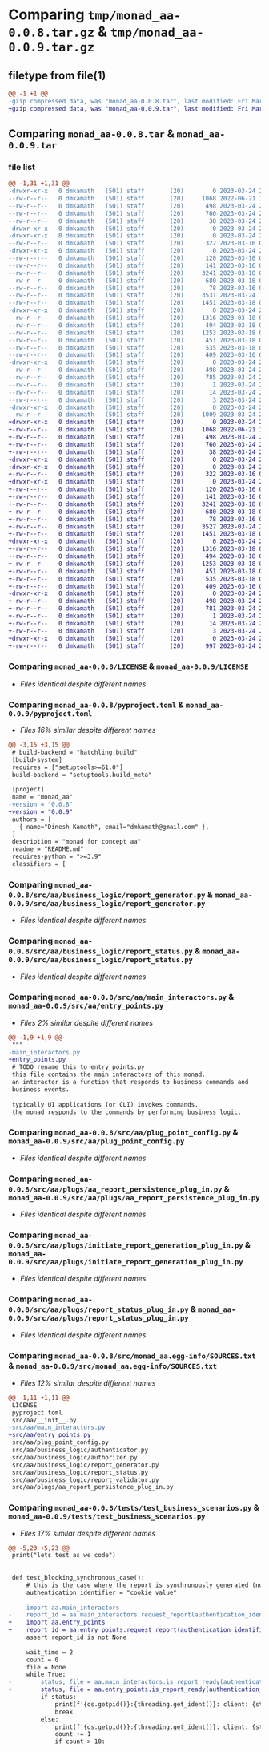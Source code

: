 # Comparing `tmp/monad_aa-0.0.8.tar.gz` & `tmp/monad_aa-0.0.9.tar.gz`

## filetype from file(1)

```diff
@@ -1 +1 @@
-gzip compressed data, was "monad_aa-0.0.8.tar", last modified: Fri Mar 24 21:01:16 2023, max compression
+gzip compressed data, was "monad_aa-0.0.9.tar", last modified: Fri Mar 24 21:41:58 2023, max compression
```

## Comparing `monad_aa-0.0.8.tar` & `monad_aa-0.0.9.tar`

### file list

```diff
@@ -1,31 +1,31 @@
-drwxr-xr-x   0 dmkamath   (501) staff       (20)        0 2023-03-24 21:01:16.555709 monad_aa-0.0.8/
--rw-r--r--   0 dmkamath   (501) staff       (20)     1068 2022-06-21 12:54:35.000000 monad_aa-0.0.8/LICENSE
--rw-r--r--   0 dmkamath   (501) staff       (20)      498 2023-03-24 21:01:16.555107 monad_aa-0.0.8/PKG-INFO
--rw-r--r--   0 dmkamath   (501) staff       (20)      760 2023-03-24 21:01:07.000000 monad_aa-0.0.8/pyproject.toml
--rw-r--r--   0 dmkamath   (501) staff       (20)       38 2023-03-24 21:01:16.555944 monad_aa-0.0.8/setup.cfg
-drwxr-xr-x   0 dmkamath   (501) staff       (20)        0 2023-03-24 21:01:16.525798 monad_aa-0.0.8/src/
-drwxr-xr-x   0 dmkamath   (501) staff       (20)        0 2023-03-24 21:01:16.530741 monad_aa-0.0.8/src/aa/
--rw-r--r--   0 dmkamath   (501) staff       (20)      322 2023-03-16 04:22:06.000000 monad_aa-0.0.8/src/aa/__init__.py
-drwxr-xr-x   0 dmkamath   (501) staff       (20)        0 2023-03-24 21:01:16.537259 monad_aa-0.0.8/src/aa/business_logic/
--rw-r--r--   0 dmkamath   (501) staff       (20)      120 2023-03-16 03:45:37.000000 monad_aa-0.0.8/src/aa/business_logic/authenticator.py
--rw-r--r--   0 dmkamath   (501) staff       (20)      141 2023-03-16 03:53:48.000000 monad_aa-0.0.8/src/aa/business_logic/authorizer.py
--rw-r--r--   0 dmkamath   (501) staff       (20)     3241 2023-03-18 04:11:37.000000 monad_aa-0.0.8/src/aa/business_logic/report_generator.py
--rw-r--r--   0 dmkamath   (501) staff       (20)      680 2023-03-18 03:00:59.000000 monad_aa-0.0.8/src/aa/business_logic/report_status.py
--rw-r--r--   0 dmkamath   (501) staff       (20)       78 2023-03-16 03:13:59.000000 monad_aa-0.0.8/src/aa/business_logic/report_validator.py
--rw-r--r--   0 dmkamath   (501) staff       (20)     3531 2023-03-24 19:54:56.000000 monad_aa-0.0.8/src/aa/main_interactors.py
--rw-r--r--   0 dmkamath   (501) staff       (20)     1451 2023-03-18 03:38:00.000000 monad_aa-0.0.8/src/aa/plug_point_config.py
-drwxr-xr-x   0 dmkamath   (501) staff       (20)        0 2023-03-24 21:01:16.548520 monad_aa-0.0.8/src/aa/plugs/
--rw-r--r--   0 dmkamath   (501) staff       (20)     1316 2023-03-18 04:41:59.000000 monad_aa-0.0.8/src/aa/plugs/aa_report_persistence_plug_in.py
--rw-r--r--   0 dmkamath   (501) staff       (20)      494 2023-03-18 03:38:00.000000 monad_aa-0.0.8/src/aa/plugs/aa_report_persistence_plug_point.py
--rw-r--r--   0 dmkamath   (501) staff       (20)     1253 2023-03-18 04:07:08.000000 monad_aa-0.0.8/src/aa/plugs/initiate_report_generation_plug_in.py
--rw-r--r--   0 dmkamath   (501) staff       (20)      451 2023-03-18 02:54:24.000000 monad_aa-0.0.8/src/aa/plugs/initiate_report_generation_plug_point.py
--rw-r--r--   0 dmkamath   (501) staff       (20)      535 2023-03-18 03:42:41.000000 monad_aa-0.0.8/src/aa/plugs/report_status_plug_in.py
--rw-r--r--   0 dmkamath   (501) staff       (20)      409 2023-03-16 03:36:31.000000 monad_aa-0.0.8/src/aa/plugs/report_status_plug_point.py
-drwxr-xr-x   0 dmkamath   (501) staff       (20)        0 2023-03-24 21:01:16.552125 monad_aa-0.0.8/src/monad_aa.egg-info/
--rw-r--r--   0 dmkamath   (501) staff       (20)      498 2023-03-24 21:01:16.000000 monad_aa-0.0.8/src/monad_aa.egg-info/PKG-INFO
--rw-r--r--   0 dmkamath   (501) staff       (20)      785 2023-03-24 21:01:16.000000 monad_aa-0.0.8/src/monad_aa.egg-info/SOURCES.txt
--rw-r--r--   0 dmkamath   (501) staff       (20)        1 2023-03-24 21:01:16.000000 monad_aa-0.0.8/src/monad_aa.egg-info/dependency_links.txt
--rw-r--r--   0 dmkamath   (501) staff       (20)       14 2023-03-24 21:01:16.000000 monad_aa-0.0.8/src/monad_aa.egg-info/requires.txt
--rw-r--r--   0 dmkamath   (501) staff       (20)        3 2023-03-24 21:01:16.000000 monad_aa-0.0.8/src/monad_aa.egg-info/top_level.txt
-drwxr-xr-x   0 dmkamath   (501) staff       (20)        0 2023-03-24 21:01:16.553211 monad_aa-0.0.8/tests/
--rw-r--r--   0 dmkamath   (501) staff       (20)     1009 2023-03-24 20:16:37.000000 monad_aa-0.0.8/tests/test_business_scenarios.py
+drwxr-xr-x   0 dmkamath   (501) staff       (20)        0 2023-03-24 21:41:58.970779 monad_aa-0.0.9/
+-rw-r--r--   0 dmkamath   (501) staff       (20)     1068 2022-06-21 12:54:35.000000 monad_aa-0.0.9/LICENSE
+-rw-r--r--   0 dmkamath   (501) staff       (20)      498 2023-03-24 21:41:58.970328 monad_aa-0.0.9/PKG-INFO
+-rw-r--r--   0 dmkamath   (501) staff       (20)      760 2023-03-24 21:41:51.000000 monad_aa-0.0.9/pyproject.toml
+-rw-r--r--   0 dmkamath   (501) staff       (20)       38 2023-03-24 21:41:58.971126 monad_aa-0.0.9/setup.cfg
+drwxr-xr-x   0 dmkamath   (501) staff       (20)        0 2023-03-24 21:41:58.951458 monad_aa-0.0.9/src/
+drwxr-xr-x   0 dmkamath   (501) staff       (20)        0 2023-03-24 21:41:58.955900 monad_aa-0.0.9/src/aa/
+-rw-r--r--   0 dmkamath   (501) staff       (20)      322 2023-03-16 04:22:06.000000 monad_aa-0.0.9/src/aa/__init__.py
+drwxr-xr-x   0 dmkamath   (501) staff       (20)        0 2023-03-24 21:41:58.960652 monad_aa-0.0.9/src/aa/business_logic/
+-rw-r--r--   0 dmkamath   (501) staff       (20)      120 2023-03-16 03:45:37.000000 monad_aa-0.0.9/src/aa/business_logic/authenticator.py
+-rw-r--r--   0 dmkamath   (501) staff       (20)      141 2023-03-16 03:53:48.000000 monad_aa-0.0.9/src/aa/business_logic/authorizer.py
+-rw-r--r--   0 dmkamath   (501) staff       (20)     3241 2023-03-18 04:11:37.000000 monad_aa-0.0.9/src/aa/business_logic/report_generator.py
+-rw-r--r--   0 dmkamath   (501) staff       (20)      680 2023-03-18 03:00:59.000000 monad_aa-0.0.9/src/aa/business_logic/report_status.py
+-rw-r--r--   0 dmkamath   (501) staff       (20)       78 2023-03-16 03:13:59.000000 monad_aa-0.0.9/src/aa/business_logic/report_validator.py
+-rw-r--r--   0 dmkamath   (501) staff       (20)     3527 2023-03-24 21:41:32.000000 monad_aa-0.0.9/src/aa/entry_points.py
+-rw-r--r--   0 dmkamath   (501) staff       (20)     1451 2023-03-18 03:38:00.000000 monad_aa-0.0.9/src/aa/plug_point_config.py
+drwxr-xr-x   0 dmkamath   (501) staff       (20)        0 2023-03-24 21:41:58.966575 monad_aa-0.0.9/src/aa/plugs/
+-rw-r--r--   0 dmkamath   (501) staff       (20)     1316 2023-03-18 04:41:59.000000 monad_aa-0.0.9/src/aa/plugs/aa_report_persistence_plug_in.py
+-rw-r--r--   0 dmkamath   (501) staff       (20)      494 2023-03-18 03:38:00.000000 monad_aa-0.0.9/src/aa/plugs/aa_report_persistence_plug_point.py
+-rw-r--r--   0 dmkamath   (501) staff       (20)     1253 2023-03-18 04:07:08.000000 monad_aa-0.0.9/src/aa/plugs/initiate_report_generation_plug_in.py
+-rw-r--r--   0 dmkamath   (501) staff       (20)      451 2023-03-18 02:54:24.000000 monad_aa-0.0.9/src/aa/plugs/initiate_report_generation_plug_point.py
+-rw-r--r--   0 dmkamath   (501) staff       (20)      535 2023-03-18 03:42:41.000000 monad_aa-0.0.9/src/aa/plugs/report_status_plug_in.py
+-rw-r--r--   0 dmkamath   (501) staff       (20)      409 2023-03-16 03:36:31.000000 monad_aa-0.0.9/src/aa/plugs/report_status_plug_point.py
+drwxr-xr-x   0 dmkamath   (501) staff       (20)        0 2023-03-24 21:41:58.969343 monad_aa-0.0.9/src/monad_aa.egg-info/
+-rw-r--r--   0 dmkamath   (501) staff       (20)      498 2023-03-24 21:41:58.000000 monad_aa-0.0.9/src/monad_aa.egg-info/PKG-INFO
+-rw-r--r--   0 dmkamath   (501) staff       (20)      781 2023-03-24 21:41:58.000000 monad_aa-0.0.9/src/monad_aa.egg-info/SOURCES.txt
+-rw-r--r--   0 dmkamath   (501) staff       (20)        1 2023-03-24 21:41:58.000000 monad_aa-0.0.9/src/monad_aa.egg-info/dependency_links.txt
+-rw-r--r--   0 dmkamath   (501) staff       (20)       14 2023-03-24 21:41:58.000000 monad_aa-0.0.9/src/monad_aa.egg-info/requires.txt
+-rw-r--r--   0 dmkamath   (501) staff       (20)        3 2023-03-24 21:41:58.000000 monad_aa-0.0.9/src/monad_aa.egg-info/top_level.txt
+drwxr-xr-x   0 dmkamath   (501) staff       (20)        0 2023-03-24 21:41:58.969858 monad_aa-0.0.9/tests/
+-rw-r--r--   0 dmkamath   (501) staff       (20)      997 2023-03-24 21:41:32.000000 monad_aa-0.0.9/tests/test_business_scenarios.py
```

### Comparing `monad_aa-0.0.8/LICENSE` & `monad_aa-0.0.9/LICENSE`

 * *Files identical despite different names*

### Comparing `monad_aa-0.0.8/pyproject.toml` & `monad_aa-0.0.9/pyproject.toml`

 * *Files 16% similar despite different names*

```diff
@@ -3,15 +3,15 @@
 # build-backend = "hatchling.build"
 [build-system]
 requires = ["setuptools>=61.0"]
 build-backend = "setuptools.build_meta"
 
 [project]
 name = "monad_aa"
-version = "0.0.8"
+version = "0.0.9"
 authors = [
   { name="Dinesh Kamath", email="dmkamath@gmail.com" },
 ]
 description = "monad for concept aa"
 readme = "README.md"
 requires-python = ">=3.9"
 classifiers = [
```

### Comparing `monad_aa-0.0.8/src/aa/business_logic/report_generator.py` & `monad_aa-0.0.9/src/aa/business_logic/report_generator.py`

 * *Files identical despite different names*

### Comparing `monad_aa-0.0.8/src/aa/business_logic/report_status.py` & `monad_aa-0.0.9/src/aa/business_logic/report_status.py`

 * *Files identical despite different names*

### Comparing `monad_aa-0.0.8/src/aa/main_interactors.py` & `monad_aa-0.0.9/src/aa/entry_points.py`

 * *Files 2% similar despite different names*

```diff
@@ -1,9 +1,9 @@
 """
-main_interactors.py
+entry_points.py
 # TODO rename this to entry_points.py
 this file contains the main interactors of this monad.
 an interactor is a function that responds to business commands and
 business events.
 
 typically UI applications (or CLI) invokes commands.
 the monad responds to the commands by performing business logic.
```

### Comparing `monad_aa-0.0.8/src/aa/plug_point_config.py` & `monad_aa-0.0.9/src/aa/plug_point_config.py`

 * *Files identical despite different names*

### Comparing `monad_aa-0.0.8/src/aa/plugs/aa_report_persistence_plug_in.py` & `monad_aa-0.0.9/src/aa/plugs/aa_report_persistence_plug_in.py`

 * *Files identical despite different names*

### Comparing `monad_aa-0.0.8/src/aa/plugs/initiate_report_generation_plug_in.py` & `monad_aa-0.0.9/src/aa/plugs/initiate_report_generation_plug_in.py`

 * *Files identical despite different names*

### Comparing `monad_aa-0.0.8/src/aa/plugs/report_status_plug_in.py` & `monad_aa-0.0.9/src/aa/plugs/report_status_plug_in.py`

 * *Files identical despite different names*

### Comparing `monad_aa-0.0.8/src/monad_aa.egg-info/SOURCES.txt` & `monad_aa-0.0.9/src/monad_aa.egg-info/SOURCES.txt`

 * *Files 12% similar despite different names*

```diff
@@ -1,11 +1,11 @@
 LICENSE
 pyproject.toml
 src/aa/__init__.py
-src/aa/main_interactors.py
+src/aa/entry_points.py
 src/aa/plug_point_config.py
 src/aa/business_logic/authenticator.py
 src/aa/business_logic/authorizer.py
 src/aa/business_logic/report_generator.py
 src/aa/business_logic/report_status.py
 src/aa/business_logic/report_validator.py
 src/aa/plugs/aa_report_persistence_plug_in.py
```

### Comparing `monad_aa-0.0.8/tests/test_business_scenarios.py` & `monad_aa-0.0.9/tests/test_business_scenarios.py`

 * *Files 17% similar despite different names*

```diff
@@ -5,23 +5,23 @@
 print("lets test as we code")
 
 
 def test_blocking_synchronous_case():
     # this is the case where the report is synchronously generated (no async or event or queue yet)
     authentication_identifier = "cookie_value"
 
-    import aa.main_interactors
-    report_id = aa.main_interactors.request_report(authentication_identifier, "1234567001", "2021-04-08")
+    import aa.entry_points
+    report_id = aa.entry_points.request_report(authentication_identifier, "1234567001", "2021-04-08")
     assert report_id is not None
 
     wait_time = 2
     count = 0
     file = None
     while True:
-        status, file = aa.main_interactors.is_report_ready(authentication_identifier, report_id)
+        status, file = aa.entry_points.is_report_ready(authentication_identifier, report_id)
         if status:
             print(f'{os.getpid()}:{threading.get_ident()}: client: {status=}. {file=}')
             break
         else:
             print(f'{os.getpid()}:{threading.get_ident()}: client: {status=}. try again in {wait_time} seconds')
             count += 1
             if count > 10:
```

